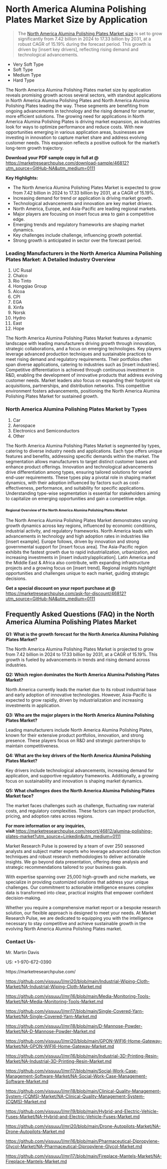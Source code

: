<h1>North America Alumina Polishing Plates Market&nbsp;Size by Application</h1><blockquote><p>The <a href="https://marketresearchpulse.com/download-sample/46812?utm_source=GitHub-NA&amp;utm_medium=0111">North America Alumina Polishing Plates Market size</a> is set to grow significantly from 7.42 billion in 2024 to 17.33 billion by 2031, at a robust CAGR of 15.19% during the forecast period. This growth is driven by [insert key drivers], reflecting rising demand and technological advancements.</p></blockquote><ul><li>Very Soft Type<li> Soft Type<li> Medium Type<li> Hard Type</li></ul><p>The North America Alumina Polishing Plates market size by application reveals promising growth across several sectors, with standout applications in North America Alumina Polishing Plates and North America Alumina Polishing Plates leading the way. These segments are benefiting from ongoing advancements in technology and the rising demand for smarter, more efficient solutions. The growing need for applications in North America Alumina Polishing Plates is driving market expansion, as industries look for ways to optimize performance and reduce costs. With new opportunities emerging in various application areas, businesses are investing in innovation to capture market share and address evolving customer needs. This expansion reflects a positive outlook for the market’s long-term growth trajectory.</p><p><strong>Download your PDF sample copy in full at @ </strong><a href="https://marketresearchpulse.com/download-sample/46812?utm_source=GitHub-NA&amp;utm_medium=0111">https://marketresearchpulse.com/download-sample/46812?utm_source=GitHub-NA&amp;utm_medium=0111</a></p><p><strong>Key Highlights: </strong></p><ul><li>The North America Alumina Polishing Plates Market is expected to grow from 7.42 billion in 2024 to 17.33 billion by 2031, at a CAGR of 15.19%.</li><li>Increasing demand for trend or application is driving market growth.</li><li>Technological advancements and innovation are key market drivers.</li><li>North America, Europe, and Asia-Pacific are leading regional markets.</li><li>Major players are focusing on insert focus area to gain a competitive edge.</li><li>Emerging trends and regulatory frameworks are shaping market dynamics.</li><li>Key challenges include challenge, influencing growth potential.</li><li>Strong growth is anticipated in sector over the forecast period.</li></ul><h3>Leading Manufacturers in the North America Alumina Polishing Plates Market: A Detailed Industry Overview</h3><ol><li>UC Rusal</li><li>Chalco</li><li>Rio Tinto</li><li>Hongqiao Group</li><li>Alcoa</li><li>CPI</li><li>EGA</li><li>Xinfa</li><li>Norsk</li><li>Hydro</li><li>East</li><li>Hope</li></ol><div class="flex max-w-full flex-col flex-grow"><div class="min-h-8 text-message flex w-full flex-col items-end gap-2 whitespace-normal break-words [.text-message+&amp;]:mt-5" dir="auto" data-message-author-role="assistant" data-message-id="fd8432e4-4910-450d-b182-61b7bfb0a01f" data-message-model-slug="gpt-4o"><div class="flex w-full flex-col gap-1 empty:hidden first:pt-[3px]"><div class="markdown prose w-full break-words dark:prose-invert light"><p>The North America Alumina Polishing Plates Market features a dynamic landscape with leading manufacturers driving growth through innovation, strategic collaborations, and a focus on emerging technologies. Key players leverage advanced production techniques and sustainable practices to meet rising demand and regulatory requirements. Their portfolios often span diverse applications, catering to industries such as [insert industries]. Competitive differentiation is achieved through continuous investment in R&amp;D, enabling the development of innovative products that address evolving customer needs. Market leaders also focus on expanding their footprint via acquisitions, partnerships, and distribution networks. This competitive environment fosters advancements, positioning the North America Alumina Polishing Plates Market for sustained growth.</p></div></div></div></div><h3>North America Alumina Polishing Plates Market by Types</h3><ol><li>Car<li> Aerospace<li> Electronics and Semiconductors<li> Other</li></ol><div class="flex max-w-full flex-col flex-grow"><div class="min-h-8 text-message flex w-full flex-col items-end gap-2 whitespace-normal break-words [.text-message+&amp;]:mt-5" dir="auto" data-message-author-role="assistant" data-message-id="084470be-0bb7-4664-bddf-5156b4f41249" data-message-model-slug="gpt-4o-mini"><div class="flex w-full flex-col gap-1 empty:hidden first:pt-[3px]"><div class="markdown prose w-full break-words dark:prose-invert light"><p>The North America Alumina Polishing Plates Market is segmented by types, catering to diverse industry needs and applications. Each type offers unique features and benefits, addressing specific demands within the market. The segmentation allows manufacturers to target distinct customer bases and enhance product offerings. Innovation and technological advancements drive differentiation among types, ensuring tailored solutions for varied end-user requirements. These types play a pivotal role in shaping market dynamics, with their adoption influenced by factors such as cost-effectiveness, performance, and suitability for specific applications. Understanding type-wise segmentation is essential for stakeholders aiming to capitalize on emerging opportunities and gain a competitive edge.</p></div></div></div></div><h3><span style="font-size: 11px;">Regional Overview of the North America Alumina Polishing Plates Market</span></h3><div class="flex max-w-full flex-col flex-grow"><div class="min-h-8 text-message flex w-full flex-col items-end gap-2 whitespace-normal break-words [.text-message+&amp;]:mt-5" dir="auto" data-message-author-role="assistant" data-message-id="e9038762-ce64-4e30-91c9-9bd413514231" data-message-model-slug="gpt-4o-mini"><div class="flex w-full flex-col gap-1 empty:hidden first:pt-[3px]"><div class="markdown prose w-full break-words dark:prose-invert light"><p>The North America Alumina Polishing Plates Market demonstrates varying growth dynamics across key regions, influenced by economic conditions, industrial activity, and regulatory frameworks. North America leads with advancements in technology and high adoption rates in industries like [insert example]. Europe follows, driven by innovation and strong governmental support for [insert focus area]. The Asia-Pacific region exhibits the fastest growth due to rapid industrialization, urbanization, and increasing investments in [insert industry/application]. Latin America and the Middle East &amp; Africa also contribute, with expanding infrastructure projects and a growing focus on [insert trend]. Regional insights highlight opportunities and challenges unique to each market, guiding strategic decisions.</p></div></div></div></div><p><strong>Get a special discount on your report purchase at @ </strong><a href="https://marketresearchpulse.com/ask-for-discount/46812?utm_source=GitHub-NA&amp;utm_medium=0111">https://marketresearchpulse.com/ask-for-discount/46812?utm_source=GitHub-NA&amp;utm_medium=0111</a></p><h2>Frequently Asked Questions (FAQ) in the North America Alumina Polishing Plates Market</h2><p><strong>Q1: What is the growth forecast for the North America Alumina Polishing Plates Market?</strong></p><p>The North America Alumina Polishing Plates Market is projected to grow from 7.42 billion in 2024 to 17.33 billion by 2031, at a CAGR of 15.19%. This growth is fueled by advancements in trends and rising demand across industries.</p><p><strong>Q2: Which region dominates the North America Alumina Polishing Plates Market?</strong></p><p>North America currently leads the market due to its robust industrial base and early adoption of innovative technologies. However, Asia-Pacific is expected to grow rapidly, driven by industrialization and increasing investments in application.</p><p><strong>Q3: Who are the major players in the North America Alumina Polishing Plates Market?</strong></p><p>Leading manufacturers include North America Alumina Polishing Plates, known for their extensive product portfolios, innovation, and strong presence. These players focus on R&amp;D and strategic partnerships to maintain competitiveness.</p><p><strong>Q4: What are the key drivers of the North America Alumina Polishing Plates Market?</strong></p><p>Key drivers include technological advancements, increasing demand for application, and supportive regulatory frameworks. Additionally, a growing focus on sustainability and innovation is shaping market dynamics.</p><p><strong>Q5: What challenges does the North America Alumina Polishing Plates Market face?</strong></p><p>The market faces challenges such as challenge, fluctuating raw material costs, and regulatory complexities. These factors can impact production, pricing, and adoption rates across regions.</p><p><strong>For more information or any inquiries, visit&nbsp;</strong><a href="https://marketresearchpulse.com/report/46812/alumina-polishing-plates-market?utm_source=Linkedin&utm_medium=0111">https://marketresearchpulse.com/report/46812/alumina-polishing-plates-market?utm_source=Linkedin&utm_medium=0111</a></p><p>Market Research Pulse is powered by a team of over 250 seasoned analysts and subject matter experts who leverage advanced data collection techniques and robust research methodologies to deliver actionable insights. We go beyond data presentation, offering deep analysis and strategic recommendations tailored to your business goals.</p><p>With expertise spanning over 25,000 high-growth and niche markets, we specialize in providing customized solutions that address your unique challenges. Our commitment to actionable intelligence ensures complex data is transformed into clear, practical insights that empower confident decision-making.</p><p>Whether you require a comprehensive market report or a bespoke research solution, our flexible approach is designed to meet your needs. At Market Research Pulse, we are dedicated to equipping you with the intelligence necessary to stay competitive and achieve sustainable growth in the evolving North America Alumina Polishing Plates market.</p><h3><strong>Contact Us-</strong></h3><p>Mr. Martin Davis</p><p>US: +1-970-672-0390</p><p>https://marketresearchpulse.com/</p><p><a href="https://github.com/vissuuu1/mri20/blob/main/Industrial-Wiping-Cloth-Market/NA-Industrial-Wiping-Cloth-Market.md">https://github.com/vissuuu1/mri20/blob/main/Industrial-Wiping-Cloth-Market/NA-Industrial-Wiping-Cloth-Market.md</a></p><p><a href="https://github.com/vissuuu1/mri16/blob/main/Media-Monitoring-Tools-Market/NA-Media-Monitoring-Tools-Market.md">https://github.com/vissuuu1/mri16/blob/main/Media-Monitoring-Tools-Market/NA-Media-Monitoring-Tools-Market.md</a></p><p><a href="https://github.com/vissuuu1/mri17/blob/main/Single-Covered-Yarn-Market/NA-Single-Covered-Yarn-Market.md">https://github.com/vissuuu1/mri17/blob/main/Single-Covered-Yarn-Market/NA-Single-Covered-Yarn-Market.md</a></p><p><a href="https://github.com/vissuuu1/mri18/blob/main/D-Mannose-Powder-Market/NA-D-Mannose-Powder-Market.md">https://github.com/vissuuu1/mri18/blob/main/D-Mannose-Powder-Market/NA-D-Mannose-Powder-Market.md</a></p><p><a href="https://github.com/vissuuu1/mri20/blob/main/GPON-WIFI6-Home-Gateway-Market/NA-GPON-WIFI6-Home-Gateway-Market.md">https://github.com/vissuuu1/mri20/blob/main/GPON-WIFI6-Home-Gateway-Market/NA-GPON-WIFI6-Home-Gateway-Market.md</a></p><p><a href="https://github.com/vissuuu1/mri16/blob/main/Industrial-3D-Printing-Resin-Market/NA-Industrial-3D-Printing-Resin-Market.md">https://github.com/vissuuu1/mri16/blob/main/Industrial-3D-Printing-Resin-Market/NA-Industrial-3D-Printing-Resin-Market.md</a></p><p><a href="https://github.com/vissuuu1/mri17/blob/main/Social-Work-Case-Management-Software-Market/NA-Social-Work-Case-Management-Software-Market.md">https://github.com/vissuuu1/mri17/blob/main/Social-Work-Case-Management-Software-Market/NA-Social-Work-Case-Management-Software-Market.md</a></p><p><a href="https://github.com/vissuuu1/mri18/blob/main/Clinical-Quality-Management-System-(CQMS)-Market/NA-Clinical-Quality-Management-System-(CQMS)-Market.md">https://github.com/vissuuu1/mri18/blob/main/Clinical-Quality-Management-System-(CQMS)-Market/NA-Clinical-Quality-Management-System-(CQMS)-Market.md</a></p><p><a href="https://github.com/vissuuu1/mri19/blob/main/Hybrid-and-Electric-Vehicle-Fuses-Market/NA-Hybrid-and-Electric-Vehicle-Fuses-Market.md">https://github.com/vissuuu1/mri19/blob/main/Hybrid-and-Electric-Vehicle-Fuses-Market/NA-Hybrid-and-Electric-Vehicle-Fuses-Market.md</a></p><p><a href="https://github.com/vissuuu1/mri20/blob/main/Drone-Autopilots-Market/NA-Drone-Autopilots-Market.md">https://github.com/vissuuu1/mri20/blob/main/Drone-Autopilots-Market/NA-Drone-Autopilots-Market.md</a></p><p><a href="https://github.com/vissuuu1/mri16/blob/main/Pharmaceutical-Dipropylene-Glycol-Market/NA-Pharmaceutical-Dipropylene-Glycol-Market.md">https://github.com/vissuuu1/mri16/blob/main/Pharmaceutical-Dipropylene-Glycol-Market/NA-Pharmaceutical-Dipropylene-Glycol-Market.md</a></p><p><a href="https://github.com/vissuuu1/mri17/blob/main/Fireplace-Mantels-Market/NA-Fireplace-Mantels-Market.md">https://github.com/vissuuu1/mri17/blob/main/Fireplace-Mantels-Market/NA-Fireplace-Mantels-Market.md</a></p>

